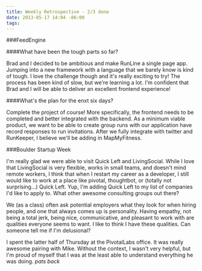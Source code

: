 ```yaml
---
title: Weekly Retrospective - 2/3 done
date: 2013-05-17 14:04 -06:00
tags:
---
```


###FeedEngine

####What have been the tough parts so far?

Brad and I decided to be ambitious and make RunLine a single page app. Jumping
into a new framework with a language that we barely know is kind of tough.
I love the challenge though and it's really exciting to try! The process has
been kind of slow, but we're learning a lot. I'm confident that Brad and I will be able to deliver an
excellent frontend experience!

####What's the plan for the enxt six days?

Complete the project of course! More specifically, the frontend needs to be
completed and better integrated with the backend. As a minimum viable product,
we want to be able to create group runs with our application have record
responses to run invitations. After we fully integrate with twitter and
RunKeeper, I believe we'll be adding in MapMyFitness.

###Boulder Startup Week

I'm really glad we were able to visit Quick Left and LivingSocial. While I love
that LivingSocial is very flexible, works in small teams, and doesn't mind
remote workers, I think that when I restart my career as a developer, I still
would like to work at a place like pivotal, thoughtbot, or (totally not
surprising...) Quick Left. Yup, I'm adding Quick Left to my list of companies
I'd like to apply to. What other awesome consulting groups out there?

We (as a class) often ask potential employers what they look for when hiring
people, and one that always comes up is personality. Having empathy, not being a total
jerk, being nice, communicative, and pleasant to work with are qualities
everyone seems to want. I like to think I have these qualities. Can someone tell
me if I'm delusional?

I spent the latter half of Thursday at the PivotalLabs office. It was really
awesome pairing with Mike. Without the context, I wasn't very helpful, but I'm
proud of myself that I was at the least able to understand everything he was
doing. *pats back*
